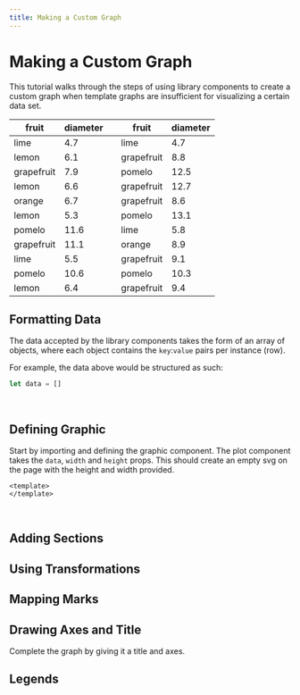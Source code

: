 ```yaml
---
title: Making a Custom Graph
---
```


# Making a Custom Graph

This tutorial walks through the steps of using library components to create a custom graph when template graphs are insufficient for visualizing a certain data set.


fruit     | diameter | |fruit     | diameter |
----------|----------|-|----------|----------|
 lime     | 4.7      | | lime     | 4.7      |                            
 lemon    | 6.1      | |grapefruit| 8.8      |
grapefruit| 7.9      | | pomelo   | 12.5     |
 lemon    | 6.6      | |grapefruit| 12.7     |
 orange   | 6.7      | |grapefruit| 8.6      |
 lemon    | 5.3      | | pomelo   | 13.1     |
 pomelo   | 11.6     | | lime     | 5.8      |
grapefruit| 11.1     | | orange   | 8.9      |
 lime     | 5.5      | |grapefruit| 9.1      |
 pomelo   | 10.6     | | pomelo   | 10.3     |
 lemon    | 6.4      | |grapefruit| 9.4      |

## Formatting Data

The data accepted by the library components takes the form of an array of objects, where each object contains the `key`:`value` pairs per instance (row).

For example, the data above would be structured as such:

```js
let data = []
```

<br />

## Defining Graphic

Start by importing and defining the graphic component. The plot component takes the `data`, `width` and `height` props. This should create an empty svg on the page with the height and width provided.

```vue{2-8}
<template>
</template>
```

<br />

## Adding Sections

## Using Transformations

## Mapping Marks

## Drawing Axes and Title

Complete the graph by giving it a title and axes.

## Legends